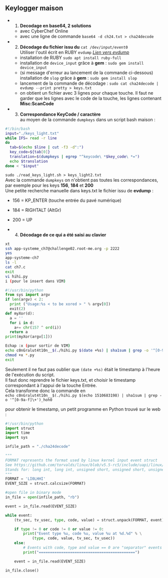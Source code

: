 Keylogger maison
----------------

- 1) **Decodage en base64, 2 solutions**
    - avec CyberChef Online
    - avec une ligne de commande `base64 -d ch24.txt > cha24decode`


- 2) **Décodage du fichier issu du** `cat /dev/input/event0`  
Utiliser l'outil écrit en RUBY `evdump` [*Lien vers evdump*](https://www.rubydoc.info/gems/device_input/0.3.1.1)  
  - installation de RUBY `sudo apt install ruby-full`
  - installation de `device_input` grâce à **gem** : `sudo gem install device_input`
  - (si message d'erreur au lancement de la commande ci-dessous) installation de `slop`  grâce à **gem** : `sudo gem install slop`  
  - lancement de la commande de décodage : `sudo cat cha24decode |  evdump --print pretty > keys.txt`
  - on obtient un fichier avec 3 lignes pour chaque touche. Il faut ne garder que les lignes avec le code de la touche, les lignes contenant **Misc:ScanCode**

- 3) **Correspondance KeyCode / caractère**  
au moyen de la commande `dumpkeys` dans un script bash maison :

```bash
#!/bin/bash
input="./keys_light.txt"
while IFS= read -r line
do
  tab=$(echo $line | cut -f3 -d":")
  key_code=${tab[0]}
  translation=$(dumpkeys | egrep "^keycode\ *$key_code\ *=")
  echo $translation
done < "$input"
```

`sudo ./read_keys_light.sh > keys_light2.txt`  
Avec la commande `dumpkeys` on n'obtient pas toutes les correspondances, par exemple pour les keys **156**, **184** et **200**  
Une petite recherche manuelle dans keys.txt le fichier issu de **evdump** :
  - 156 = KP_ENTER (touche entrée du pavé numérique)
  - 184 = RIGHTALT (AltGr)
  - 200 = UP

- 4) **Décodage de ce qui a été saisi au clavier**  
```bash
xt
ssh app-systeme_ch7@challenge02.root-me.org -p 2222
yes
app-systeme-ch7
ls -l
cat ch7.c
exit
vi hihi.py
i (pour le insert dans VIM)
```
```python
#!/usr/bin/python
from sys import argv
if len(argv) < 2:
  print ("Usage:%s < to be xored > " % argv[0])
  exit(2)
def myXor(d):
  a = ''
  for i in d:
    a+= chr(157 ^ ord(i))
  return a
print(myXor(argv[1]))
```
```bash
Echap :x (pour sortir de VIM)
echo c0nGralut4t10n__$(./hihi.py $(date +%s) | sha1sum | grep -o '^[0-9a-f]\+')_hoh0 > /tmp/flag
chmod +x *.py
exit
```
Seulement il ne faut pas oublier que `(date +%s)` était le timestamp à l'heure de l'exécution du script.  
Il faut donc reprendre le fichier keys.txt, et choisir le timestamp correspondant à l'appui de la touche Entrée.  
Cela transforme donc la commande en   
`echo c0nGralut4t10n__$(./hihi.py $(echo 1510683198) | sha1sum | grep -o '^[0-9a-f]\+')_hoh0`

pour obtenir le timestamp, un petit programme en Python trouvé sur le web :
```python
#!/usr/bin/python
import struct
import time
import sys

infile_path = "./cha24decode"

"""
FORMAT represents the format used by linux kernel input event struct
See https://github.com/torvalds/linux/blob/v5.5-rc5/include/uapi/linux/input.h#L28
Stands for: long int, long int, unsigned short, unsigned short, unsigned int
"""
FORMAT = 'LI0LHHI'
EVENT_SIZE = struct.calcsize(FORMAT)

#open file in binary mode
in_file = open(infile_path, "rb")

event = in_file.read(EVENT_SIZE)

while event:
    (tv_sec, tv_usec, type, code, value) = struct.unpack(FORMAT, event)

    if type != 0 or code != 0 or value != 0:
        print("Event type %u, code %u, value %u at %d.%d" % \
            (type, code, value, tv_sec, tv_usec))
    else:
        # Events with code, type and value == 0 are "separator" events
        print("===========================================")

    event = in_file.read(EVENT_SIZE)

in_file.close()

```

